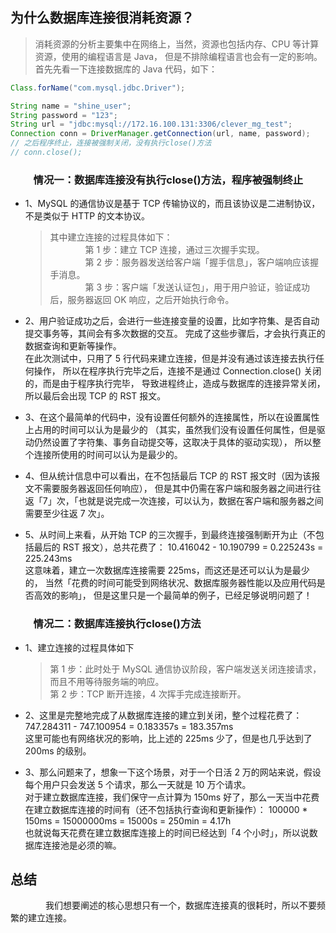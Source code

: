 
## 为什么数据库连接很消耗资源？
> 消耗资源的分析主要集中在网络上，当然，资源也包括内存、CPU 等计算资源，使用的编程语言是 Java，
但是不排除编程语言也会有一定的影响。首先先看一下连接数据库的 Java 代码，如下：

```java
Class.forName("com.mysql.jdbc.Driver");

String name = "shine_user";
String password = "123";
String url = "jdbc:mysql://172.16.100.131:3306/clever_mg_test";
Connection conn = DriverManager.getConnection(url, name, password);
// 之后程序终止，连接被强制关闭，没有执行close()方法
// conn.close();
```
### &emsp;&emsp; 情况一：数据库连接没有执行close()方法，程序被强制终止    
- 1、MySQL 的通信协议是基于 TCP 传输协议的，而且该协议是二进制协议，不是类似于 HTTP 的文本协议。  
     > 其中建立连接的过程具体如下：  
      &emsp;&emsp;&emsp;&emsp;第 1 步：建立 TCP 连接，通过三次握手实现。  
      &emsp;&emsp;&emsp;&emsp;第 2 步：服务器发送给客户端「握手信息」，客户端响应该握手消息。  
      &emsp;&emsp;&emsp;&emsp;第 3 步：客户端「发送认证包」，用于用户验证，验证成功后，服务器返回 OK 响应，之后开始执行命令。


-  2、用户验证成功之后，会进行一些连接变量的设置，比如字符集、是否自动提交事务等，其间会有多次数据的交互。
      完成了这些步骤后，才会执行真正的数据查询和更新等操作。  
      在此次测试中，只用了 5 行代码来建立连接，但是并没有通过该连接去执行任何操作，
      所以在程序执行完毕之后，连接不是通过 Connection.close() 关闭的，而是由于程序执行完毕，
      导致进程终止，造成与数据库的连接异常关闭，所以最后会出现 TCP 的 RST 报文。
  

-  3、在这个最简单的代码中，没有设置任何额外的连接属性，所以在设置属性上占用的时间可以认为是最少的
    （其实，虽然我们没有设置任何属性，但是驱动仍然设置了字符集、事务自动提交等，这取决于具体的驱动实现），
     所以整个连接所使用的时间可以认为是最少的。
  

-  4、但从统计信息中可以看出，在不包括最后 TCP 的 RST 报文时（因为该报文不需要服务器返回任何响应），
      但是其中仍需在客户端和服务器之间进行往返「7」次，「也就是说完成一次连接，可以认为，数据在客户端和服务器之间需要至少往返 7 次」。
  

-  5、从时间上来看，从开始 TCP 的三次握手，到最终连接强制断开为止（不包括最后的 RST 报文），总共花费了：
     10.416042 - 10.190799 = 0.225243s = 225.243ms  
     这意味着，建立一次数据库连接需要 225ms，而这还是还可以认为是最少的，
     当然「花费的时间可能受到网络状况、数据库服务器性能以及应用代码是否高效的影响」，
     但是这里只是一个最简单的例子，已经足够说明问题了！



### &emsp;&emsp; 情况二：数据库连接执行close()方法
- 1、建立连接的过程具体如下
   > 第 1 步：此时处于 MySQL 通信协议阶段，客户端发送关闭连接请求，而且不用等待服务端的响应。  
     第 2 步：TCP 断开连接，4 次挥手完成连接断开。  


- 2、这里是完整地完成了从数据库连接的建立到关闭，整个过程花费了：747.284311 - 747.100954 = 0.183357s = 183.357ms  
     这里可能也有网络状况的影响，比上述的 225ms 少了，但是也几乎达到了 200ms 的级别。


- 3、那么问题来了，想象一下这个场景，对于一个日活 2 万的网站来说，假设每个用户只会发送 5 个请求，那么一天就是 10 万个请求。  
     对于建立数据库连接，我们保守一点计算为 150ms 好了，那么一天当中花费在建立数据库连接的时间有（还不包括执行查询和更新操作）：
     100000 * 150ms = 15000000ms = 15000s = 250min = 4.17h  
     也就说每天花费在建立数据库连接上的时间已经达到「4 个小时」，所以说数据库连接池是必须的嘛。

## 总结  
   &emsp;&emsp;&emsp;&emsp;我们想要阐述的核心思想只有一个，数据库连接真的很耗时，所以不要频繁的建立连接。


